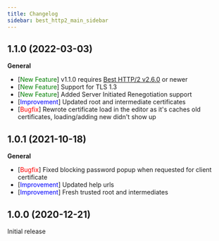 ```yaml
---
title: Changelog
sidebar: best_http2_main_sidebar
---
```


## 1.1.0 (2022-03-03)

**General**

- [<span style="color:green">New Feature</span>] v1.1.0 requires [Best HTTP/2 v2.6.0](https://assetstore.unity.com/packages/tools/network/best-http-2-155981?aid=1101lfX8E) or newer
- [<span style="color:green">New Feature</span>] Support for TLS 1.3
- [<span style="color:green">New Feature</span>] Added Server Initiated Renegotiation support
- [<span style="color:blue">Improvement</span>] Updated root and intermediate certificates
- [<span style="color:red">Bugfix</span>] Rewrote certificate load in the editor as it's caches old certificates, loading/adding new didn't show up

## 1.0.1 (2021-10-18)

**General**

- [<span style="color:red">Bugfix</span>] Fixed blocking password popup when requested for client certificate
- [<span style="color:blue">Improvement</span>] Updated help urls
- [<span style="color:blue">Improvement</span>] Fresh trusted root and intermediates

## 1.0.0 (2020-12-21)

Initial release